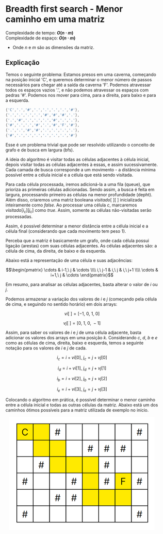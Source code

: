 # Breadth first search - Menor caminho em uma matriz

Complexidade de tempo: **$O(n \cdot m)$**  
Complexidade de espaço: **$O(n \cdot m)$**  

- Onde $n$ e $m$ são as dimensões da matriz.

## Explicação

Temos o seguinte problema: Estamos presos em uma caverna, começando na posição inicial 'C', e queremos determinar o menor número de passos necessários para chegar até a saída da caverna 'F'. Podemos atravessar todos os espaços vazios '.', e não podemos atravessar os espaços com pedras '#'. Podemos nos mover para cima, para a direita, para baixo e para a esquerda.

```cpp
{'C','.','#','.','.','.','.','#'},
{'.','.','.','.','#','#','#','.'},
{'.','#','.','.','.','#','.','.'},
{'#','.','.','#','.','#','F','#'},
{'.','.','#','#','.','.','.','.'},
{'#','.','.','.','.','.','.','#'}
```

Esse é um problema trivial que pode ser resolvido utilizando o conceito de grafo e de busca em largura (bfs).

A ideia do algoritmo é visitar todas as células adjacentes à célula inicial, depois visitar todas as células adjacentes à essas, e assim sucessivamente. Cada camada de busca corresponde a um movimento - a distância mínima possível entre a célula inicial e a célula que está sendo visitada.

Para cada célula processada, iremos adicioná-la a uma fila (queue), que prioriza as primeiras células adicionadas. Sendo assim, a busca é feita em largura, processando primeiro as células na menor profundidade (depht). Além disso, criaremos uma matriz booleana $visitado[\ ][\ ]$ inicializada inteiramente como $false$. Ao processar uma célula $c$, marcaremos $visitado[i_{c}][j_{c}]$ como $true$. Assim, somente as células não-visitadas serão processadas.

Assim, é possível determinar a menor distância entre a célula inicial e a célula final (considerando que cada movimento tem peso 1).

Perceba que a matriz é basicamente um grafo, onde cada célula possui ligação (arestas) com suas células adjacentes. As células adjacentes são: a célula de cima, da direita, de baixo e da esquerda.

Abaixo está a representação de uma célula e suas adjacências:

```math
\begin{pmatrix}
  \cdots & i-1,\ j & \cdots \\\\
  i,\ j-1 & i,\ j & i,\ j+1 \\\\
  \cdots  & i+1,\ j  & \cdots
\end{pmatrix}
```

Em resumo, para analisar as células adjacentes, basta alterar o valor de $i$ ou $j$.

Podemos armazenar a variação dos valores de $i$ e $j$ (começando pela célula de cima, e seguindo no sentido horário) em dois arrays:

$$vi[\ ] = [-1,\ 0,\ 1,\ 0]$$

$$vj[\ ] = [0,\ 1,\ 0,\ -1]$$

Assim, para saber os valores de $i$ e $j$ de uma célula adjacente, basta adicionar os valores dos arrays em uma posição $k$. Considerando $c$, $d$, $b$ e $e$ como as células de cima, direita, baixo e esquerda, temos a seguinte notação para os valores de $i$ e $j$ de cada.

$$i_{c} = i + vi[0],\ j_{c} = j + vj[0]$$

$$i_{d} = i + vi[1],\ j_{d} = j + vj[1]$$

$$i_{b} = i + vi[2],\ j_{b} = j + vj[2]$$

$$i_{e} = i + vi[3],\ j_{e} = j + vj[3]$$

Colocando o algoritmo em prática, é possível determinar o menor caminho entre a célula inicial e todas as outras células da matriz. Abaixo está um dos caminhos ótimos possíveis para a matriz utilizada de exemplo no início.

<p align="center">
   <img src="https://github.com/victorrschmidt/Algoritmos/blob/main/img/bfs_menor_caminho_matriz_1.png" width="480" alt="matriz-caminho">
</p>
